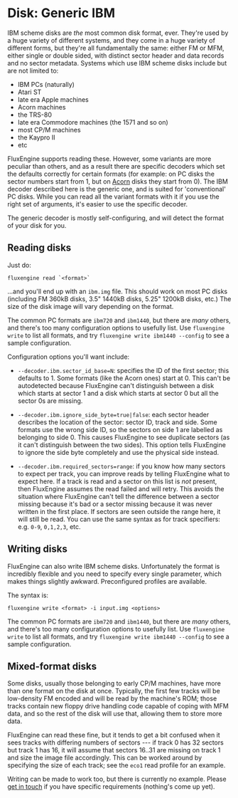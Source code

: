 Disk: Generic IBM
=================

IBM scheme disks are _the_ most common disk format, ever. They're used by a
huge variety of different systems, and they come in a huge variety of different
forms, but they're all fundamentally the same: either FM or MFM, either single
or double sided, with distinct sector header and data records and no sector
metadata. Systems which use IBM scheme disks include but are not limited to:

  - IBM PCs (naturally)
  - Atari ST
  - late era Apple machines
  - Acorn machines
  - the TRS-80
  - late era Commodore machines (the 1571 and so on)
  - most CP/M machines
  - the Kaypro II
  - etc

FluxEngine supports reading these. However, some variants are more peculiar
than others, and as a result there are specific decoders which set the defaults
correctly for certain formats (for example: on PC disks the sector numbers
start from 1, but on [Acorn](disk-acorndfs.md) disks they start from 0). The
IBM decoder described here is the generic one, and is suited for 'conventional'
PC disks. While you can read all the variant formats with it if you use the
right set of arguments, it's easier to use the specific decoder.

The generic decoder is mostly self-configuring, and will detect the format of
your disk for you.


Reading disks
-------------

Just do:

    fluxengine read `<format>`

...and you'll end up with an `ibm.img` file. This should work on most PC disks
(including FM 360kB disks, 3.5" 1440kB disks, 5.25" 1200kB disks, etc.) The size
of the disk image will vary depending on the format.

The common PC formats are `ibm720` and `ibm1440`, but there are _many_ others,
and there's too many configuration options to usefully list. Use `fluxengine
write` to list all formats, and try `fluxengine write ibm1440 --config` to see
a sample configuration.

Configuration options you'll want include:

  - `--decoder.ibm.sector_id_base=N`: specifies the ID of the first sector;
	this defaults to 1. Some formats (like the Acorn ones) start at 0. This
	can't be autodetected because FluxEngine can't distinguish between a disk
	which starts at sector 1 and a disk which starts at sector 0 but all the
	sector 0s are missing.

  - `--decoder.ibm.ignore_side_byte=true|false`: each sector header describes
	the location of the sector: sector ID, track and side. Some formats use the
	wrong side ID, so the sectors on side 1 are labelled as belonging to side
	0. This causes FluxEngine to see duplicate sectors (as it can't distinguish
	between the two sides). This option tells FluxEngine to ignore the side
	byte completely and use the physical side instead.

  - `--decoder.ibm.required_sectors=range`: if you know how many sectors to
	expect per track, you can improve reads by telling FluxEngine what to
	expect here. If a track is read and a sector on this list is _not_ present,
	then FluxEngine assumes the read failed and will retry. This avoids the
	situation where FluxEngine can't tell the difference between a sector
	missing because it's bad or a sector missing because it was never written
	in the first place. If sectors are seen outside the range here, it will
	still be read. You can use the same syntax as for track specifiers: e.g.
	`0-9`, `0,1,2,3`, etc.


Writing disks
-------------

FluxEngine can also write IBM scheme disks. Unfortunately the format is
incredibly flexible and you need to specify every single parameter, which
makes things slightly awkward. Preconfigured profiles are available.

The syntax is:

    fluxengine write <format> -i input.img <options>

The common PC formats are `ibm720` and `ibm1440`, but there are _many_ others,
and there's too many configuration options to usefully list. Use `fluxengine
write` to list all formats, and try `fluxengine write ibm1440 --config` to see
a sample configuration.

Mixed-format disks
------------------

Some disks, usually those belonging to early CP/M machines, have more than one
format on the disk at once. Typically, the first few tracks will be low-density
FM encoded and will be read by the machine's ROM; those tracks contain new
floppy drive handling code capable of coping with MFM data, and so the rest of
the disk will use that, allowing them to store more data.

FluxEngine can read these fine, but it tends to get a bit confused when it sees
tracks with differing numbers of sectors --- if track 0 has 32 sectors but
track 1 has 16, it will assume that sectors 16..31 are missing on track 1 and
size the image file accordingly. This can be worked around by specifying the
size of each track; see the `eco1` read profile for an example.

Writing can be made to work too, but there is currently no example. Please [get
in touch](https://github.com/davidgiven/fluxengine/issues/new) if you have
specific requirements (nothing's come up yet).
